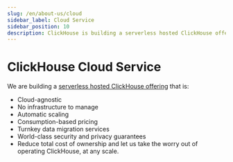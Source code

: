```yaml
---
slug: /en/about-us/cloud
sidebar_label: Cloud Service
sidebar_position: 10
description: ClickHouse is building a serverless hosted ClickHouse offering
---
```


# ClickHouse Cloud Service 

We are building a [serverless hosted ClickHouse offering](https://clickhouse.com/cloud/) that is:
- Cloud-agnostic
- No infrastructure to manage
- Automatic scaling
- Consumption-based pricing
- Turnkey data migration services
- World-class security and privacy guarantees
- Reduce total cost of ownership and let us take the worry out of operating ClickHouse, at any scale.
